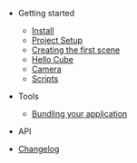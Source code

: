- Getting started

  - [Install](/1_getting-started/1_installing-mage-engine.md "Installing Mage Engine")
  - [Project Setup](/1_getting-started/2_setting-up-your-project.md "Setting up your project")
  - [Creating the first scene](/1_getting-started/3_creating-first-scene.md "Creating your first scene")
  - [Hello Cube](/1_getting-started/4_hello-cube.md "Hello Cube")
  - [Camera](/1_getting-started/5_camera.md "Camera")
  - [Scripts](/1_getting-started/6_scripts.md "Scripts")
- Tools
  - [Bundling your application](/2_tools/1_bundling.md "Bundling your application")
- API

- [Changelog](changelog.md)